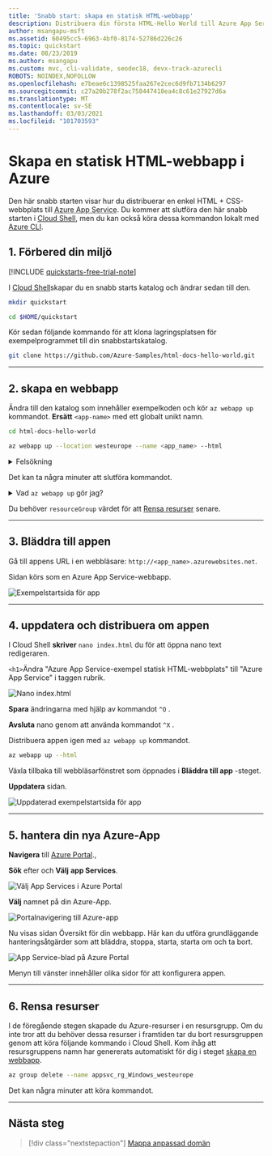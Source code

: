 ```yaml
---
title: 'Snabb start: skapa en statisk HTML-webbapp'
description: Distribuera din första HTML-Hello World till Azure App Service på några minuter. Du distribuerar med git, som är ett av många sätt att distribuera till App Service.
author: msangapu-msft
ms.assetid: 60495cc5-6963-4bf0-8174-52786d226c26
ms.topic: quickstart
ms.date: 08/23/2019
ms.author: msangapu
ms.custom: mvc, cli-validate, seodec18, devx-track-azurecli
ROBOTS: NOINDEX,NOFOLLOW
ms.openlocfilehash: e7beae6c1398525faa267e2cec6d9fb7134b6297
ms.sourcegitcommit: c27a20b278f2ac758447418ea4c8c61e27927d6a
ms.translationtype: MT
ms.contentlocale: sv-SE
ms.lasthandoff: 03/03/2021
ms.locfileid: "101703593"
---
```

# <a name="create-a-static-html-web-app-in-azure"></a>Skapa en statisk HTML-webbapp i Azure

Den här snabb starten visar hur du distribuerar en enkel HTML + CSS-webbplats till <abbr title="En HTTP-baserad tjänst som är värd för webb program, REST API: er och mobila backend-program.">Azure App Service</abbr>. Du kommer att slutföra den här snabb starten i [Cloud Shell](../cloud-shell/overview.md), men du kan också köra dessa kommandon lokalt med [Azure CLI](/cli/azure/install-azure-cli).

## <a name="1-prepare-your-environment"></a>1. Förbered din miljö

[!INCLUDE [quickstarts-free-trial-note](../../includes/quickstarts-free-trial-note.md)]

I [Cloud Shell](../cloud-shell/overview.md)skapar du en snabb starts katalog och ändrar sedan till den.

```bash
mkdir quickstart

cd $HOME/quickstart
```

Kör sedan följande kommando för att klona lagringsplatsen för exempelprogrammet till din snabbstartskatalog.

```bash
git clone https://github.com/Azure-Samples/html-docs-hello-world.git
```
<hr/>

## <a name="2-create-a-web-app"></a>2. skapa en webbapp

Ändra till den katalog som innehåller exempelkoden och kör `az webapp up` kommandot. **Ersätt** `<app-name>` med ett globalt unikt namn.

```bash
cd html-docs-hello-world

az webapp up --location westeurope --name <app_name> --html
```

<details>
<summary>Felsökning</summary>
<ul>
<li>Om <code>az</code> kommandot inte känns igen kontrollerar du att Azure CLI är installerat enligt beskrivningen i <a href="#1-prepare-your-environment">förbereda din miljö</a>.</li>
<li>Ersätt <code>&lt;app-name&gt;</code> med ett namn som är unikt för alla Azure ( <em> giltiga tecken är <code>a-z</code> , <code>0-9</code> och <code>-</code> </em> ). Ett utmärkt mönster är att använda en kombination av företagets namn och en app-ID.</li>
<li><code>--sku F1</code>Argumentet skapar webb programmet på den kostnads fria pris nivån. Utelämna det här argumentet om du vill använda en snabbare Premium-nivå, vilket innebär en timkostnad.</li>
<li>Argumentet innehåller information <code>--html</code> om att behandla allt mappinnehåll som statiskt innehåll och inaktivera Bygg automatisering.</li>
<li>Du kan också inkludera argumentet <code>--location &lt;location-name&gt;</code> där <code>&lt;location-name&gt;</code> är en tillgänglig Azure-region. Du kan hämta en lista över tillåtna regioner för ditt Azure-konto genom att köra <a href="/cli/azure/appservice#az-appservice-list-locations"> <code>az account list-locations</code> </a> kommandot.</li>
</ul>
</details>

Det kan ta några minuter att slutföra kommandot. 

<details>
<summary>Vad <code>az webapp up</code> gör jag?</summary>
<p>Kommandot <code>az webapp up</code> utför följande åtgärder:</p>
<ul>
<li>Skapa en standardresursgrupp.</li>
<li>Skapa en standard App Service plan.</li>
<li><a href="/cli/azure/webapp?view=azure-cli-latest#az-webapp-create">Skapa en app service-app</a> med det angivna namnet.</li>
<li><a href="/azure/app-service/deploy-zip">Zip-distribuera</a> filer från den aktuella arbetskatalogen till appen.</li>
<li>Under körningen innehåller den meddelanden om att skapa, logga och ZIP-distribution.</li>
</ul>

När den är klar visas information som liknar följande exempel:

```output
{
  "app_url": "https://&lt;app_name&gt;.azurewebsites.net",
  "location": "westeurope",
  "name": "&lt;app_name&gt;",
  "os": "Windows",
  "resourcegroup": "appsvc_rg_Windows_westeurope",
  "serverfarm": "appsvc_asp_Windows_westeurope",
  "sku": "FREE",
  "src_path": "/home/&lt;username&gt;/quickstart/html-docs-hello-world ",
  &lt; JSON data removed for brevity. &gt;
}
```

</details>

Du behöver `resourceGroup` värdet för att [Rensa resurser](#6-clean-up-resources) senare.

<hr/>

## <a name="3-browse-to-the-app"></a>3. Bläddra till appen

Gå till appens URL i en webbläsare: `http://<app_name>.azurewebsites.net`.

Sidan körs som en Azure App Service-webbapp.

![Exempelstartsida för app](media/quickstart-html/hello-world-in-browser-az.png)

<hr/>

## <a name="4-update-and-redeploy-the-app"></a>4. uppdatera och distribuera om appen

I Cloud Shell **skriver** `nano index.html` du för att öppna nano text redigeraren. 

`<h1>`Ändra "Azure App Service-exempel statisk HTML-webbplats" till "Azure App Service" i taggen rubrik.

![Nano index.html](media/quickstart-html/nano-index-html.png)

**Spara** ändringarna med hjälp av kommandot `^O` .

**Avsluta** nano genom att använda kommandot `^X` .

Distribuera appen igen med `az webapp up` kommandot.

```bash
az webapp up --html
```

Växla tillbaka till webbläsarfönstret som öppnades i **Bläddra till app** -steget.

**Uppdatera** sidan.

![Uppdaterad exempelstartsida för app](media/quickstart-html/hello-azure-in-browser-az.png)

<hr/>

## <a name="5-manage-your-new-azure-app"></a>5. hantera din nya Azure-App

**Navigera** till [Azure Portal](https://portal.azure.com)., 

**Sök** efter och **Välj** **app Services**.

![Välj App Services i Azure Portal](./media/quickstart-html/portal0.png)

**Välj** namnet på din Azure-App.

![Portalnavigering till Azure-app](./media/quickstart-html/portal1.png)

Nu visas sidan Översikt för din webbapp. Här kan du utföra grundläggande hanteringsåtgärder som att bläddra, stoppa, starta, starta om och ta bort.

![App Service-blad på Azure Portal](./media/quickstart-html/portal2.png)

Menyn till vänster innehåller olika sidor för att konfigurera appen.

<hr/>

## <a name="6-clean-up-resources"></a>6. Rensa resurser

I de föregående stegen skapade du Azure-resurser i en resursgrupp. Om du inte tror att du behöver dessa resurser i framtiden tar du bort resursgruppen genom att köra följande kommando i Cloud Shell. Kom ihåg att resursgruppens namn har genererats automatiskt för dig i steget [skapa en webbapp](#2-create-a-web-app).

```bash
az group delete --name appsvc_rg_Windows_westeurope
```

Det kan några minuter att köra kommandot.

<hr/>

## <a name="next-steps"></a>Nästa steg

> [!div class="nextstepaction"]
> [Mappa anpassad domän](app-service-web-tutorial-custom-domain-uiex.md)
